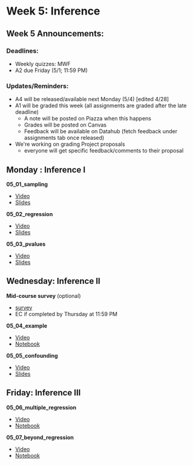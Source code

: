 # Week 5: Inference

## Week 5 Announcements: 

### Deadlines:

- Weekly quizzes: MWF
- A2 due Friday (5/1; 11:59 PM)

### Updates/Reminders:
- A4 will be released/available next Monday (5/4) [edited 4/28]
- A1 will be graded this week (all assignments are graded after the late deadline)
	- A note will be posted on Piazza when this happens
	- Grades will be posted on Canvas
	- Feedback will be available on Datahub (fetch feedback under assignments tab once released)
- We're working on grading Project proposals
	- everyone will get specific feedback/comments to their proposal

## Monday : Inference I

**05_01_sampling**
- [Video](https://youtu.be/u22kuRciNy8)
- [Slides](https://github.com/COGS108/Lectures-Sp20/blob/master/05_analysis/05_01_sampling.pdf)

**05_02_regression**
- [Video](https://youtu.be/JWKcYCW_V4Q)
- [Slides](https://github.com/COGS108/Lectures-Sp20/blob/master/05_analysis/05_02_regression.pdf)

**05_03_pvalues**
- [Video](https://youtu.be/rpxtsBbxMLc)
- [Slides](https://github.com/COGS108/Lectures-Sp20/blob/master/05_analysis/05_03_pvalues.pdf)


## Wednesday: Inference II

**Mid-course survey** (optional)
- [survey](https://bit.ly/cogs108_mid_sp20)
- EC if completed by Thursday at 11:59 PM

**05_04_example**
- [Video](https://youtu.be/85Ie_P7jfWM)
- [Notebook](https://github.com/COGS108/Lectures-Sp20/blob/master/05_analysis/05_04_example.ipynb)

**05_05_confounding**
- [Video](https://youtu.be/o8LQN3fYI4Y)
- [Slides](https://github.com/COGS108/Lectures-Sp20/blob/master/05_analysis/05_05_confounding.pdf)



## Friday: Inference III

**05_06_multiple_regression**
- [Video](https://youtu.be/ymz2K2ODTyY)
- [Notebook](https://github.com/COGS108/Lectures-Sp20/blob/master/05_analysis/05_06_multiple_regression.ipynb)

**05_07_beyond_regression**
- [Video](https://youtu.be/aCH_wUjOlcc)
- [Notebook](https://github.com/COGS108/Lectures-Sp20/blob/master/05_analysis/05_07_beyond_regression.ipynb)
